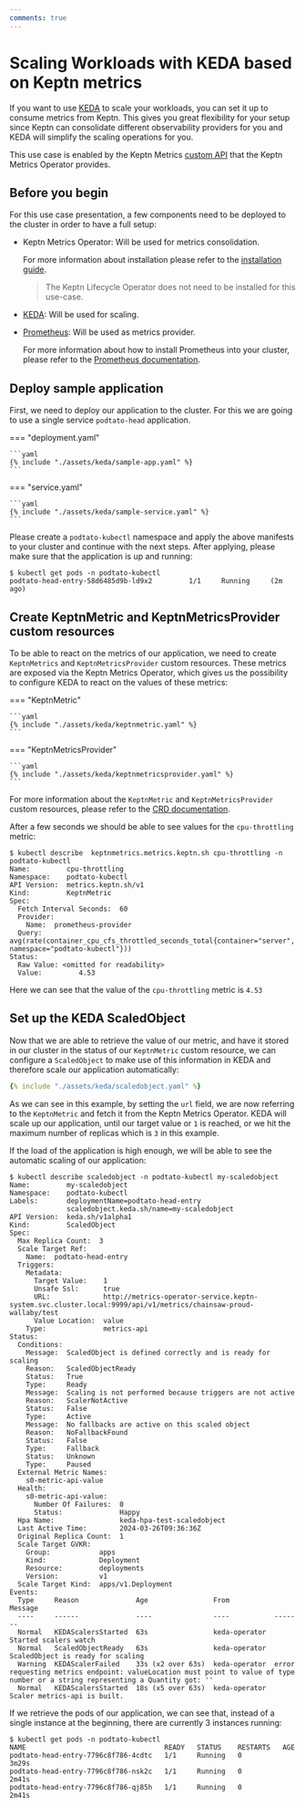 ```yaml
---
comments: true
---
```


# Scaling Workloads with KEDA based on Keptn metrics

If you want to use [KEDA](https://keda.sh/) to scale your workloads, you can set it up
to consume metrics from Keptn.
This gives you great flexibility for your setup since Keptn can
consolidate different observability providers for you and KEDA
will simplify the scaling operations for you.

This use case is enabled by the Keptn Metrics
[custom API](https://kubernetes.io/docs/reference/external-api/custom-metrics.v1beta2/)
that the Keptn Metrics Operator provides.

## Before you begin

For this use case presentation, a few components need to be deployed to the
cluster in order to have a full setup:

- Keptn Metrics Operator: Will be used for metrics consolidation.

    For more information about installation please refer to the
    [installation guide](../installation/index.md).

    > The Keptn Lifecycle Operator does not need to be installed for this use-case.

- [KEDA](https://keda.sh/): Will be used for scaling.
- [Prometheus](https://prometheus.io/): Will be used as metrics provider.
  
    For more information about how to install Prometheus into your cluster, please
    refer to the [Prometheus documentation](https://prometheus.io/docs/prometheus/latest/installation/).

## Deploy sample application

First, we need to deploy our application to the cluster.
For this we are going to
use a single service `podtato-head` application.

<!-- markdownlint-disable MD046 -->

=== "deployment.yaml"

    ```yaml
    {% include "./assets/keda/sample-app.yaml" %}
    ```

=== "service.yaml"

    ```yaml
    {% include "./assets/keda/sample-service.yaml" %}
    ```

<!-- markdownlint-enable MD046 -->

Please create a `podtato-kubectl` namespace and apply the above manifests
to your cluster and continue with the next steps.
After applying, please make sure that the application is up and running:

```shell
$ kubectl get pods -n podtato-kubectl
podtato-head-entry-58d6485d9b-ld9x2         1/1     Running     (2m ago)
```

## Create KeptnMetric and KeptnMetricsProvider custom resources

To be able to react on the metrics of our application, we need to create
`KeptnMetrics` and `KeptnMetricsProvider` custom resources.
These metrics are
exposed via the Keptn Metrics Operator, which gives us the possibility to configure
KEDA to react on the values of these metrics:

<!-- markdownlint-disable MD046 -->

=== "KeptnMetric"

    ```yaml
    {% include "./assets/keda/keptnmetric.yaml" %}
    ```

=== "KeptnMetricsProvider"

    ```yaml
    {% include "./assets/keda/keptnmetricsprovider.yaml" %}
    ```

<!-- markdownlint-enable MD046 -->

For more information about the `KeptnMetric` and `KeptnMetricsProvider` custom resources,
please refer to the [CRD documentation](../reference/api-reference/metrics/v1/index.md).

After a few seconds we should be able to see values for the `cpu-throttling` metric:

```shell
$ kubectl describe  keptnmetrics.metrics.keptn.sh cpu-throttling -n podtato-kubectl
Name:         cpu-throttling
Namespace:    podtato-kubectl
API Version:  metrics.keptn.sh/v1
Kind:         KeptnMetric
Spec:
  Fetch Interval Seconds:  60
  Provider:
    Name:  prometheus-provider
  Query:  avg(rate(container_cpu_cfs_throttled_seconds_total{container="server", namespace="podtato-kubectl"}))
Status:
  Raw Value: <omitted for readability>
  Value:         4.53
```

Here we can see that the value of the `cpu-throttling` metric is `4.53`

## Set up the KEDA ScaledObject

Now that we are able to retrieve the value of our metric, and have it stored in
our cluster in the status of our `KeptnMetric` custom resource, we can configure
a `ScaledObject` to make use of this information in KEDA and therefore scale
our application automatically:

```yaml
{% include "./assets/keda/scaledobject.yaml" %}
```

As we can see in this example, by setting the `url` field,
we are now referring to the `KeptnMetric` and fetch it from the
Keptn Metrics Operator.
KEDA will scale up our application, until our target value or `1` is reached,
or we hit the maximum number of replicas which is `3` in this example.


If the load of the application is high enough, we will be able to see
the automatic scaling of our application:

```shell
$ kubectl describe scaledobject -n podtato-kubectl my-scaledobject
Name:         my-scaledobject
Namespace:    podtato-kubectl
Labels:       deploymentName=podtato-head-entry
              scaledobject.keda.sh/name=my-scaledobject
API Version:  keda.sh/v1alpha1
Kind:         ScaledObject
Spec:
  Max Replica Count:  3
  Scale Target Ref:
    Name:  podtato-head-entry
  Triggers:
    Metadata:
      Target Value:    1
      Unsafe Ssl:      true
      URL:             http://metrics-operator-service.keptn-system.svc.cluster.local:9999/api/v1/metrics/chainsaw-proud-wallaby/test
      Value Location:  value
    Type:              metrics-api
Status:
  Conditions:
    Message:  ScaledObject is defined correctly and is ready for scaling
    Reason:   ScaledObjectReady
    Status:   True
    Type:     Ready
    Message:  Scaling is not performed because triggers are not active
    Reason:   ScalerNotActive
    Status:   False
    Type:     Active
    Message:  No fallbacks are active on this scaled object
    Reason:   NoFallbackFound
    Status:   False
    Type:     Fallback
    Status:   Unknown
    Type:     Paused
  External Metric Names:
    s0-metric-api-value
  Health:
    s0-metric-api-value:
      Number Of Failures:  0
      Status:              Happy
  Hpa Name:                keda-hpa-test-scaledobject
  Last Active Time:        2024-03-26T09:36:36Z
  Original Replica Count:  1
  Scale Target GVKR:
    Group:            apps
    Kind:             Deployment
    Resource:         deployments
    Version:          v1
  Scale Target Kind:  apps/v1.Deployment
Events:
  Type     Reason              Age                From           Message
  ----     ------              ----               ----           -------
  Normal   KEDAScalersStarted  63s                keda-operator  Started scalers watch
  Normal   ScaledObjectReady   63s                keda-operator  ScaledObject is ready for scaling
  Warning  KEDAScalerFailed    33s (x2 over 63s)  keda-operator  error requesting metrics endpoint: valueLocation must point to value of type number or a string representing a Quantity got: ''
  Normal   KEDAScalersStarted  18s (x5 over 63s)  keda-operator  Scaler metrics-api is built.
```

If we retrieve the pods of our application, we can see that, instead of
a single instance at the beginning, there are currently 3 instances running:

```shell
$ kubectl get pods -n podtato-kubectl
NAME                                  READY   STATUS    RESTARTS   AGE
podtato-head-entry-7796c8f786-4cdtc   1/1     Running   0          3m29s
podtato-head-entry-7796c8f786-nsk2c   1/1     Running   0          2m41s
podtato-head-entry-7796c8f786-qj85h   1/1     Running   0          2m41s
```

